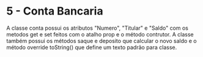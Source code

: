 # 5 - Conta Bancaria

A classe conta possui os atributos "Numero", "Titular" e "Saldo" com os metodos get e set feitos com o atalho prop e o método contrutor.
A classe também possui os métodos saque e deposito que calcular o novo saldo e o método override toString() que define um texto padrão para classe.